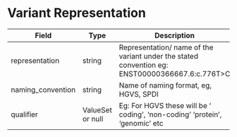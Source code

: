 # Variant Representation

| Field             | Type            | Description
|-------------------|-----------------|---------------------
| representation    | string          | Representation/ name of the variant under the stated convention eg: ENST00000366667.6:c.776T>C
| naming_convention | string          | Name of naming format, eg, HGVS, SPDI 
| qualifier         | ValueSet or null| Eg: For HGVS these will be ‘ coding’, ‘non-coding’ ‘protein’, ‘genomic’ etc





